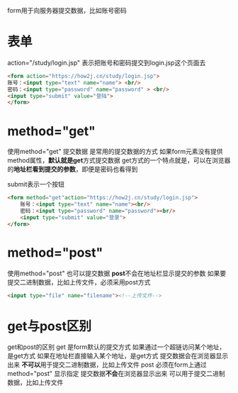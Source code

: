 form用于向服务器提交数据，比如账号密码

# 表单

action="/study/login.jsp" 表示把账号和密码提交到login.jsp这个页面去

```html
<form action="https://how2j.cn/study/login.jsp">
账号：<input type="text" name="name"> <br/>
密码：<input type="password" name="password" > <br/>
<input type="submit" value="登陆">
</form>

```

# method="get"

使用method="get" 提交数据 是常用的提交数据的方式
如果form元素没有提供method属性，**默认就是get**方式提交数据
get方式的一个特点就是，可以在浏览器的**地址栏看到提交的参数**，即便是密码也看得到

submit表示一个按钮

```HTML
<form method="get"action="https://how2j.cn/study/login.jsp">
    账号：<input type="text" name="name"><br/>
    密码：<input type="password" name="password"><br/>
    <input type="submit" value="登录">
</form>
```

# method="post"

使用method="post" 也可以提交数据
**post**不会在地址栏显示提交的参数
如果要提交二进制数据，比如上传文件，必须采用post方式

```html
<input type="file" name="filename"><!--上传文件-->
```

# get与post区别

get和post的区别
get
是form默认的提交方式
如果通过一个超链访问某个地址，是get方式
如果在地址栏直接输入某个地址，是get方式
提交数据会在浏览器显示出来
**不可以**用于提交二进制数据，比如上传文件
post
必须在form上通过 method="post" 显示指定
提交数据**不会**在浏览器显示出来
可以用于提交二进制数据，比如上传文件